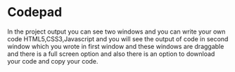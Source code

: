 # Codepad
In the project output you can see two windows and you can write your own code HTML5,CSS3,Javascript and you will see the output of code in second window which you wrote in first window and these windows are draggable and there is a full screen option and also there is an option to download your code and copy your code.
